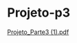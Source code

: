 # Projeto-p3
[Projeto_Parte3 (1).pdf](https://github.com/Lauracampz/Projeto-p3/files/10438999/Projeto_Parte3.1.pdf)
